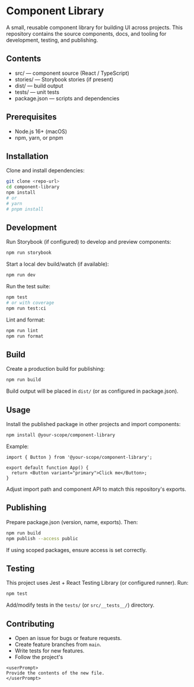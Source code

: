 # Component Library

A small, reusable component library for building UI across projects. This repository contains the source components, docs, and tooling for development, testing, and publishing.

## Contents

- src/ — component source (React / TypeScript)
- stories/ — Storybook stories (if present)
- dist/ — build output
- tests/ — unit tests
- package.json — scripts and dependencies

## Prerequisites

- Node.js 16+ (macOS)
- npm, yarn, or pnpm

## Installation

Clone and install dependencies:

```bash
git clone <repo-url>
cd component-library
npm install
# or
# yarn
# pnpm install
```

## Development

Run Storybook (if configured) to develop and preview components:

```bash
npm run storybook
```

Start a local dev build/watch (if available):

```bash
npm run dev
```

Run the test suite:

```bash
npm test
# or with coverage
npm run test:ci
```

Lint and format:

```bash
npm run lint
npm run format
```

## Build

Create a production build for publishing:

```bash
npm run build
```

Build output will be placed in `dist/` (or as configured in package.json).

## Usage

Install the published package in other projects and import components:

```bash
npm install @your-scope/component-library
```

Example:

```tsx
import { Button } from '@your-scope/component-library';

export default function App() {
  return <Button variant="primary">Click me</Button>;
}
```

Adjust import path and component API to match this repository's exports.

## Publishing

Prepare package.json (version, name, exports). Then:

```bash
npm run build
npm publish --access public
```

If using scoped packages, ensure access is set correctly.

## Testing

This project uses Jest + React Testing Library (or configured runner). Run:

```bash
npm test
```

Add/modify tests in the `tests/` (or `src/__tests__/`) directory.

## Contributing

- Open an issue for bugs or feature requests.
- Create feature branches from `main`.
- Write tests for new features.
- Follow the project's
````
<userPrompt>
Provide the contents of the new file.
</userPrompt>